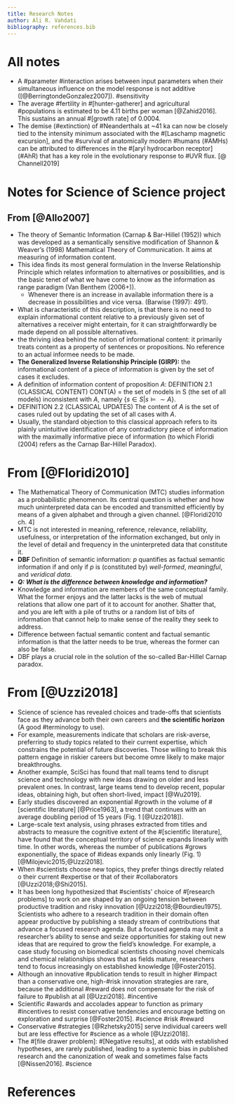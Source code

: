 ```yaml
---
title: Research Notes
author: Ali R. Vahdati
bibliography: references.bib
---
```



<!-- pandoc --from=markdown --output=notes.pdf notes.md -V papersize:a4paper --filter=pandoc-citeproc -->

# All notes

* A #parameter #interaction arises between input parameters when their simultaneous influence on the model response is not additive ([@BerringtondeGonzalez2007]). #sensitivity
* The average #fertility in #[hunter-gatherer] and agricultural #populations is estimated to be 4.11 births per woman [@Zahid2016]. This sustains an annual #[growth rate] of 0.0004.
* The demise (#extinction) of #Neanderthals at ~41 ka can now be closely tied to the intensity minimum associated with the #[Laschamp magnetic excursion], and the #survival of anatomically modern #humans (#AMHs) can be attributed to differences in the #[aryl hydrocarbon receptor] (#AhR) that has a key role in the evolutionary response to #UVR flux. [@ Channell2019]

# Notes for Science of Science project

## From [@Allo2007]

* The theory of Semantic Information (Carnap & Bar-Hillel (1952)) which was developed as a semantically sensitive modification of Shannon & Weaver’s (1998) Mathematical Theory of Communication. It aims at measuring of information content.
* This idea finds its most general formulation in the Inverse Relationship Principle which relates information to alternatives or possibilities, and is the basic tenet of what we have come to know as the information as range paradigm (Van Benthem (2006+)).
  * Whenever there is an increase in available information there is a decrease in possibilities and vice versa. (Barwise (1997): 491).
* What is characteristic of this description, is that there is no need to explain informational content relative to a previously given set of alternatives a receiver might entertain, for it can straightforwardly be made depend on all possible alternatives.
* the thriving idea behind the notion of informational content: it primarily treats content as a property of sentences or propositions. No reference to an actual informee needs to be made.
* __The Generalized Inverse Relationship Principle (GIRP):__ the informational content of a piece of information is given by the set of cases it excludes.
* A definition of information content of proposition _A_: DEFINITION 2.1 (CLASSICAL CONTENT) CONT(A) = the set of models in S (the set of all models) inconsistent with _A_, namely {$s \in S | s \models \sim A$}.
* DEFINITION 2.2 (CLASSICAL UPDATES) The content of _A_ is the set of cases ruled out by updating the set of all cases with _A_.
* Usually, the standard objection to this classical approach refers to its plainly unintuitive identification of any contradictory piece of information with the maximally informative piece of information (to which Floridi (2004) refers as the Carnap Bar-Hillel Paradox).

# From [@Floridi2010]

* The Mathematical Theory of Communication (MTC) studies information as a probabilistic phenomenon. Its central question is whether and how much uninterpreted data can be encoded and transmitted efficiently by means of a given alphabet and through a given channel. [@Floridi2010 ch. 4]
* MTC is not interested in meaning, reference, relevance, reliability, usefulness, or interpretation of the information exchanged, but only in the level of detail and frequency in the uninterpreted data that constitute it.
* __DBF__ Definition of semantic information: _p_ quantifies as factual semantic information if and only if _p_ is (constituted by) _well-formed_, _meaningful_, and _veridical_ _data_.
* **_Q: What is the difference between knowledge and information?_**
* Knowledge and information are members of the same conceptual family. What the former enjoys and the latter lacks is the web of mutual relations that allow one part of it to account for another. Shatter that, and you are left with a pile of truths or a random list of bits of information that cannot help to make sense of the reality they seek to address.
* Difference between factual semantic content and factual semantic information is that the latter needs to be true, whereas the former can also be false.
* DBF plays a crucial role in the solution of the so-called Bar-Hillel Carnap paradox.

# From [@Uzzi2018]

* Science of science has revealed choices and trade-offs that scientists face as they advance both their own careers and __the scientific horizon__ (A good #terminology to use).
* For example, measurements indicate that scholars are risk-averse, preferring to study topics related to their current expertise, which constrains the potential of future discoveries. Those willing to break this pattern engage in riskier careers but become omre likely to make major breakthroughs.
* Another example, SciSci has found that mall teams tend to disrupt science and technology with new ideas drawing on older and less prevalent ones. In contrast, large teams tend to develop recent, popular ideas, obtaining high, but often short-lived, impact [@Wu2019].
* Early studies discovered an exponential #growth in the volume of #[scientific literature] [@Price1963], a trend that continues with an average doubling period of 15 years (Fig. 1 [@Uzzi2018]).
* Large-scale text analysis, using phrases extracted from titles and abstracts to measure the cognitive extent of the #[scientific literature], have found that the conceptual territory of science expands linearly with time. In other words, whereas the number of publications #grows exponentially, the space of #ideas expands only linearly (Fig. 1) [@Milojevic2015;@Uzzi2018].
* When #scientists choose new topics, they prefer things directly related o their current #expertise or that of their #collaborators [@Uzzi2018;@Shi2015].
* It has been long hypothesized that #scientists' choice of #[research problems] to work on are shaped by an ongoing tension between productive tradition and risky innovation [@Uzzi2018;@Bourdieu1975].  Scientists who adhere to a research tradition in their domain often appear productive by publishing a steady stream of contributions that advance a focused research agenda. But a focused agenda may limit a researcher’s ability to sense and seize opportunities for staking out new ideas that are required to grow the field’s knowledge. For example, a case study focusing on biomedical scientists choosing novel chemicals and chemical relationships shows that as fields mature, researchers tend to focus increasingly on established knowledge [@Foster2015].
* Although an innovative #publication tends to result in higher #impact than a conservative one, high-#risk innovation strategies are rare, because the additional #reward does not compensate for the risk of failure to #publish at all [@Uzzi2018]. #incentive
* Scientific #awards and accolades appear to function as primary #incentives to resist conservative tendencies and encourage betting on exploration and surprise [@Foster2015]. #science #risk #reward
* Conservative #strategies [@Rzhetsky2015] serve individual careers well but are less effective for #science as a whole [@Uzzi2018].
* The #[file drawer problem]: #[Negative results], at odds with established hypotheses, are rarely published, leading to a systemic bias in published research and the canonization of weak and sometimes false facts [@Nissen2016]. #science



# References
